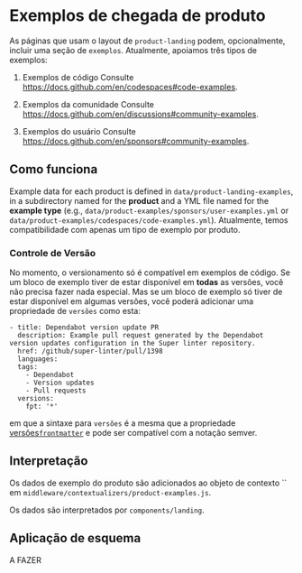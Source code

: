 # Exemplos de chegada de produto

As páginas que usam o layout de `product-landing` podem, opcionalmente, incluir uma seção de `exemplos`. Atualmente, apoiamos três tipos de exemplos:

1. Exemplos de código Consulte https://docs.github.com/en/codespaces#code-examples.

2. Exemplos da comunidade Consulte https://docs.github.com/en/discussions#community-examples.

3. Exemplos do usuário Consulte https://docs.github.com/en/sponsors#community-examples.

## Como funciona

Example data for each product is defined in `data/product-landing-examples`, in a subdirectory named for the **product** and a YML file named for the **example type** (e.g., `data/product-examples/sponsors/user-examples.yml` or `data/product-examples/codespaces/code-examples.yml`). Atualmente, temos compatibilidade com apenas um tipo de exemplo por produto.

### Controle de Versão

No momento, o versionamento só é compatível em exemplos de código. Se um bloco de exemplo tiver de estar disponível em **todas** as versões, você não precisa fazer nada especial. Mas se um bloco de exemplo só tiver de estar disponível em algumas versões, você poderá adicionar uma propriedade de `versões` como esta:

```
- title: Dependabot version update PR
  description: Example pull request generated by the Dependabot version updates configuration in the Super linter repository.
  href: /github/super-linter/pull/1398
  languages:
  tags:
    - Dependabot
    - Version updates
    - Pull requests
  versions:
    fpt: '*'
  ```

em que a sintaxe para `versões` é a mesma que a propriedade [versões`frontmatter`](content/README.md) e pode ser compatível com a notação semver.

## Interpretação

Os dados de exemplo do produto são adicionados ao objeto de contexto `` em `middleware/contextualizers/product-examples.js`.

Os dados são interpretados por `components/landing`.

## Aplicação de esquema

A FAZER
